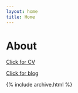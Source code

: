 ```yaml
---
layout: home
title: Home
---
```


# About






[Click for CV](/NKahramanCV.pdf) 

[Click for blog](/posts) 


<!-- 
By default, the theme only contains these few pages in order to stay lean and flexible. However, it can be easily extended to accommodate more pages, [collections](https://jekyllrb.com/docs/collections/), [categories, and tags](https://jekyllrb.com/docs/posts/#tags-and-categories). -->


{% include archive.html %}
